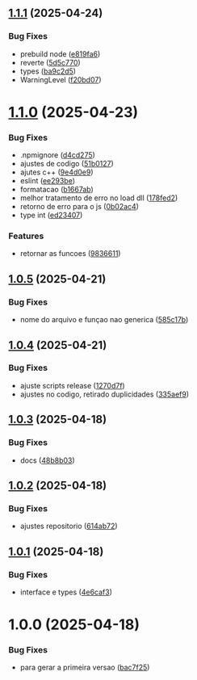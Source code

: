 ## [1.1.1](https://github.com/Alexssmusica/ffi-libraries/compare/v1.1.0...v1.1.1) (2025-04-24)


### Bug Fixes

* prebuild node ([e819fa6](https://github.com/Alexssmusica/ffi-libraries/commit/e819fa66966a5ba004ba54bb5b36bd82d2cd0d85))
* reverte ([5d5c770](https://github.com/Alexssmusica/ffi-libraries/commit/5d5c7704198a95c813b9697ac64fc44b440fc1f1))
* types ([ba9c2d5](https://github.com/Alexssmusica/ffi-libraries/commit/ba9c2d57ea1d48bd1d3b2f05ec8a846e4ee2b392))
* WarningLevel ([f20bd07](https://github.com/Alexssmusica/ffi-libraries/commit/f20bd0746c0ea489d24dfc3f942f31ef137ccb1e))

# [1.1.0](https://github.com/Alexssmusica/ffi-libraries/compare/v1.0.5...v1.1.0) (2025-04-23)


### Bug Fixes

* .npmignore ([d4cd275](https://github.com/Alexssmusica/ffi-libraries/commit/d4cd275af3bd5c0da97545f57e7ca594391cd269))
* ajustes de codigo ([51b0127](https://github.com/Alexssmusica/ffi-libraries/commit/51b0127c4ac14c25b5a27bf939348cc72c23d447))
* ajutes c++ ([9e4d0e9](https://github.com/Alexssmusica/ffi-libraries/commit/9e4d0e9d1969bad9b12b56b80b014cab44feb088))
* eslint ([ee293be](https://github.com/Alexssmusica/ffi-libraries/commit/ee293be71f360b651f762ec2e75b110f4da61974))
* formatacao ([b1667ab](https://github.com/Alexssmusica/ffi-libraries/commit/b1667aba1ebe5c0b953fab79222b44d69431af76))
* melhor tratamento de erro no load dll ([178fed2](https://github.com/Alexssmusica/ffi-libraries/commit/178fed288950c979501439c7e10ac43644dfd2f3))
* retorno de erro para o js ([0b02ac4](https://github.com/Alexssmusica/ffi-libraries/commit/0b02ac4e79c5917358260d439e581b96ed1ff4cb))
* type int ([ed23407](https://github.com/Alexssmusica/ffi-libraries/commit/ed234076526df433b43c4415a7b6842d1dabde58))


### Features

* retornar as funcoes ([9836611](https://github.com/Alexssmusica/ffi-libraries/commit/9836611bd2cb9c0feaad83f8383cc60b041a3705))

## [1.0.5](https://github.com/Alexssmusica/ffi-libraries/compare/v1.0.4...v1.0.5) (2025-04-21)


### Bug Fixes

* nome do arquivo e funçao nao generica ([585c17b](https://github.com/Alexssmusica/ffi-libraries/commit/585c17b7c039b002e31cbb5845f336360810fc03))

## [1.0.4](https://github.com/Alexssmusica/ffi-libraries/compare/v1.0.3...v1.0.4) (2025-04-21)


### Bug Fixes

* ajuste scripts release ([1270d7f](https://github.com/Alexssmusica/ffi-libraries/commit/1270d7fd40ae33278e9e482c227130bb8bb5177c))
* ajustes no codigo, retirado duplicidades ([335aef9](https://github.com/Alexssmusica/ffi-libraries/commit/335aef9f8c57a117699637102b94b691d925b941))

## [1.0.3](https://github.com/Alexssmusica/ffi-libraries/compare/v1.0.2...v1.0.3) (2025-04-18)


### Bug Fixes

* docs ([48b8b03](https://github.com/Alexssmusica/ffi-libraries/commit/48b8b03d9ce35365f4e85dc11b92fa577f1b21f6))

## [1.0.2](https://github.com/Alexssmusica/ffi-libraries/compare/v1.0.1...v1.0.2) (2025-04-18)


### Bug Fixes

* ajustes repositorio ([614ab72](https://github.com/Alexssmusica/ffi-libraries/commit/614ab72068f454c10bef2d9571ca0f37f02ab0ec))

## [1.0.1](https://github.com/Alexssmusica/ffi-libraries/compare/v1.0.0...v1.0.1) (2025-04-18)


### Bug Fixes

* interface e types ([4e6caf3](https://github.com/Alexssmusica/ffi-libraries/commit/4e6caf3d217e16174d9ff7758ed01c2e45d248cc))

# 1.0.0 (2025-04-18)


### Bug Fixes

* para gerar a primeira versao ([bac7f25](https://github.com/Alexssmusica/ffi-libraries/commit/bac7f25bbe19e6c15fe01721ac0ad7dda656bae1))
